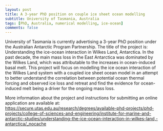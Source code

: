 ```yaml
---
layout: post
title: A 3-year PhD position on couple ice sheet ocean modelling
subtitle: University of Tasmania, Australia
tags: [PhD, Australia, numerical modelling, ice-ocean]
comments: false
---
```


University of Tasmania is currently advertising a 3-year PhD position under the Australian Antarctic Program Partnership. The title of the project is: Understanding the ice-ocean interaction in Wilkes Land, Antarctica. In the past decade, the main mass loss in the East Antarctica was dominated by the Wilkes Land, which was attributable to the increases in ocean-induced basal melt. This project will focus on modelling the ice ocean interaction of the Wilkes Land system with a coupled ice sheet ocean model in an attempt to better understand the correlation between potential ocean thermal forcing and observed ice loss and retreat and find the evidence for ocean-induced melt being a driver for the ongoing mass loss.


More information about the project and instructions for submitting an online application are available at:
<https://secure.utas.edu.au/research/degrees/available-phd-projects/phd-projects/college-of-sciences-and-engineering/institute-for-marine-and-antarctic-studies/understanding-the-ice-ocean-interaction-in-wilkes-land,-antarctica/_nocache>